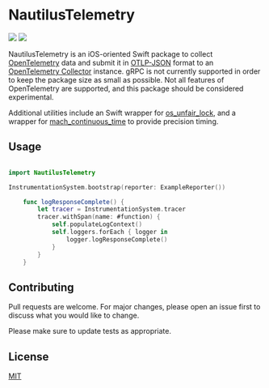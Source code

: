 # NautilusTelemetry

[![](https://img.shields.io/endpoint?url=https%3A%2F%2Fswiftpackageindex.com%2Fapi%2Fpackages%2FeBay%2FNautilusTelemetry%2Fbadge%3Ftype%3Dswift-versions)](https://swiftpackageindex.com/eBay/NautilusTelemetry) [![](https://img.shields.io/endpoint?url=https%3A%2F%2Fswiftpackageindex.com%2Fapi%2Fpackages%2FeBay%2FNautilusTelemetry%2Fbadge%3Ftype%3Dplatforms)](https://swiftpackageindex.com/eBay/NautilusTelemetry)

NautilusTelemetry is an iOS-oriented Swift package to collect [OpenTelemetry](https://github.com/open-telemetry) data and submit it in [OTLP-JSON](https://github.com/open-telemetry/opentelemetry-specification/blob/main/specification/protocol/otlp.md) format to an [OpenTelemetry Collector](https://github.com/open-telemetry/opentelemetry-collector) instance. gRPC is not currently supported in order to keep the package size as small as possible. Not all features of OpenTelemetry are supported, and this package should be considered experimental.

Additional utilities include an Swift wrapper for [os_unfair_lock](https://developer.apple.com/documentation/os/1646466-os_unfair_lock_lock), and a wrapper for [mach_continuous_time](https://developer.apple.com/documentation/kernel/1646199-mach_continuous_time) to provide precision timing.

## Usage

```swift

import NautilusTelemetry

InstrumentationSystem.bootstrap(reporter: ExampleReporter())

	func logResponseComplete() {
		let tracer = InstrumentationSystem.tracer
		tracer.withSpan(name: #function) {
			self.populateLogContext()
			self.loggers.forEach { logger in
				logger.logResponseComplete()
			}
		}
	}

```

## Contributing
Pull requests are welcome. For major changes, please open an issue first to discuss what you would like to change.

Please make sure to update tests as appropriate.

## License
[MIT](https://choosealicense.com/licenses/mit/)
